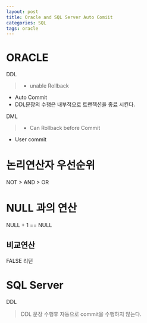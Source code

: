 ```yaml
---
layout: post
title: Oracle and SQL Server Auto Comiit
categories: SQL
tags: oracle
---
```

# ORACLE
DDL
> - unable Rollback
- Auto Commit
- DDL문장의 수행은 내부적으로 트랜젝션을 종료 시킨다.

DML
> - Can Rollback before Commit
- User commit

# 논리연산자 우선순위
NOT > AND > OR


# NULL 과의 연산

NULL + 1 == NULL

##  비교연산
FALSE 리턴


# SQL Server
DDL
> DDL 문장 수행후 자동으로 commit을 수행하지 않는다.